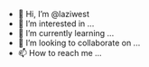 - 👋 Hi, I’m @laziwest
- 👀 I’m interested in ...
- 🌱 I’m currently learning ...
- 💞️ I’m looking to collaborate on ...
- 📫 How to reach me ...

<!---
laziwest/laziwest is a ✨ special ✨ repository because its `README.md` (this file) appears on your GitHub profile.
You can click the Preview link to take a look at your changes.
--->
